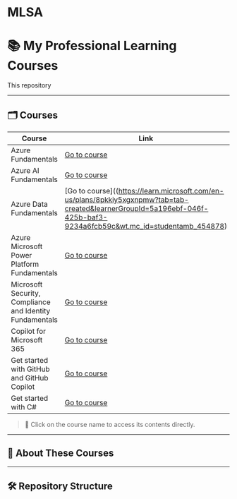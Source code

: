 # MLSA


# 📚 My Professional Learning Courses

This repository 

---

## 🗂️ Courses

| Course | Link |
|--------|------|
| Azure Fundamentals | [Go to course](https://learn.microsoft.com/en-us/plans/qdwwbm3p0x7gom?tab=tab-created&learnerGroupId=511b4e1a-a04b-42b1-8529-b5ca3b9d85da&wt.mc_id=studentamb_454878)|
| Azure AI Fundamentals | [Go to course](./Intro_Artificial_Intelligence) |
| Azure Data Fundamentals | [Go to course]((https://learn.microsoft.com/en-us/plans/8pkkiy5xgxnpmw?tab=tab-created&learnerGroupId=5a196ebf-046f-425b-baf3-9234a6fcb59c&wt.mc_id=studentamb_454878) |
| Azure Microsoft Power Platform Fundamentals | [Go to course](./Web_Development_React) |
| Microsoft Security, Compliance and Identity Fundamentals | [Go to course](./Intro_Artificial_Intelligence) |
| Copilot for Microsoft 365 | [Go to course](./Data_Analysis_Python) |
| Get started with GitHub and GitHub Copilot | [Go to course](https://learn.microsoft.com/en-us/plans/gm88tr6o5y5zyk?tab=tab-created&learnerGroupId=1aec470a-1865-405c-9dc8-9ba905b3f53a&wt.mc_id=studentamb_454878) |
| Get started with C# | [Go to course](./Data_Analysis_Python) |

> 📌 Click on the course name to access its contents directly.

---

## 🧠 About These Courses



---

## 🛠️ Repository Structure

